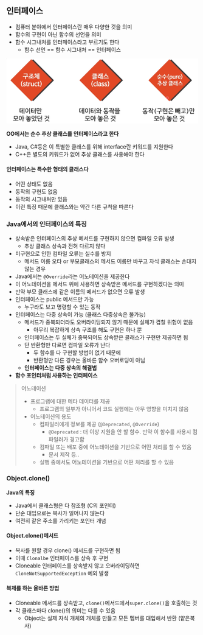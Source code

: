 ## 인터페이스

- 컴퓨터 분야에서 인터페이스란 매우 다양한 것을 의미
- 함수의 구현이 아닌 함수의 선언을 의미
- 함수 시그내처를 인터페이스라고 부르기도 한다
  - 함수 선언 == 함수 시그내처 == 인터페이스



![interface](./images/08_1.png)

**OO에서는 순수 추상 클래스를 인터페이스라고 한다**

- Java, C#등은 이 특별한 클래스를 위해 interface란 키워드를 지원한다
- C++은 별도의 키워드가 없어 추상 클래스를 사용해야 한다





#### 인터페이스는 특수한 형태의 클래스다

- 어떤 상태도 없음
- 동작의 구현도 없음
- 동작의 시그내처만 있음
- 이런 특징 때문에 클래스와는 약간 다른 규칙을 따른다



### Java에서의 인터페이스의 특징

- 상속받은 인터페이스의 추상 메서드를 구현하지 않으면 컴파일 오류 발생
  - 추상 클래스 상속과 전혀 다르지 않다
- 미구현으로 인한 컴파일 오류는 실수를 방지
  - 메서드 이름 오타 or 부모클래스의 메서드 이름만 바꾸고 자식 클래스는 손대지 않는 경우
-  Java에서는 `@Override`라는 어노테이션을 제공한다
  - 이 어노테이션을 메서드 위에 사용하면 상속받은 메서드를 구현하겠다는 의미
  - 만약 부모 클래스에 같은 이름의 메서드가 없으면 오류 발생
- 인터페이스는 public 메서드만 가능
  - 누구라도 보고 명령할 수 있는 동작
- 인터페이스는 다중 상속이 가능 (클래스 다중상속은 불가능)
  - 메서드가 중복되더라도 오버라이딩되지 않기 때문에 실체가 겹칠 위험이 없음
    - 아무리 복잡하게 상속 구조를 해도 구현은 하나 뿐
  - 인터페이스는 두 실체가 중복되어도 상속받은 클래스가 구현만 제공하면 됨
  - 단 반환형만 다르면 컴파일 오류가 난다
    - 두 함수를 다 구현할 방법이 없기 때문에
    - 반환형만 다른 경우는 올바른 함수 오버로딩이 아님
  - **인터페이스는 다중 상속의 해결법**
- **함수 포인터처럼 사용하는 인터페이스**



> 어노테이션
>
> - 프로그램에 대한 메타 데이터를 제공
>   - 프로그램의 일부가 아니어서 코드 실행에는 아무 영향을 미치지 않음
> - 어노테이션의 용도
>   - 컴파일러에게 정보를 제공 (`@Deprecated`, `@Override`)
>     - `@Deprecated` : 더 이상 지원을 안 할 함수. 만약 이 함수를 사용시 컴파일러가 경고함
>   - 컴파일 또는 배포 중에 어노테이션을 기반으로 어떤 처리를 할 수 있음
>     - 문서 제작 등..
>   - 실행 중에서도 어노테이션을 기반으로 어떤 처리를 할 수 있음



### Object.clone()

**Java의 특징**

- Java에서 클래스형은 다 참조형 (C의 포인터)
- 단순 대입으로는 복사가 일어나지 않는다
- 여전히 같은 주소를 가리키는 포인터 개념

#### Object.clone()메서드

- 복사를 원할 경우 clone() 메서드를 구현하면 됨
- 이때 `Clonalbe` 인터페이스를 상속 후 구현
- Cloneable 인터페이스를 상속받지 않고 오버라이딩하면 `CloneNotSupportedException` 예외 발생



#### 복제를 하는 올바른 방법

- Cloneable 메서드를 상속받고, `clone()`메서드에서`super.clone()`을 호출하는 것
- 각 클래스마다 clone()의 의미는 다를 수 있음
  - Object는 실제 자식 개체의 개체를 만들고 모든 멤버를 대입해서 반환 (얕은복사)